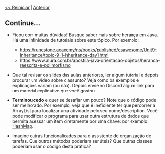 <p align="left"><a href="../README.md"><< Reiniciar</a> | <a href="README04.md">Anterior</a></p>

## Continue...

- Ficou com muitas dúvidas? Busque saber mais sobre herança em Java. Há uma infinidade de tutoriais sobre este tópico. Por exemplo:
  - https://runestone.academy/ns/books/published/csawesome/Unit9-Inheritance/topic-9-1-inheritance-day1.html
  - https://www.alura.com.br/apostila-java-orientacao-objetos/heranca-reescrita-e-polimorfismo
  
- Que tal revisar os slides das aulas anteriores, ler algum tutorial e depois procurar um vídeo sobre o assunto? Veja como os exemplos e explicações variam (ou não). Depois envie no Discord algum link para um material explicativo que você gostou.

- **Terminou cedo** e quer se desafiar um pouco? Note que o código pode ser melhorado. Por exemplo, veja que é ineficiente ter que percorrer a ArrayList para localizar uma atividade pelo seu nome/description. Você pode modificar o programa para usar outra estrutura de dados que permita acessar um item diretamente por uma chave: por exemplo, [HashMap](hhttps://www.w3schools.com/java/java_hashmap.asp).

- Imagine outras funcionalidades para o assistente de organização de tarefas. Que outros métodos poderiam ser úteis? Que outras classes poderiam usar o código desta prática?
